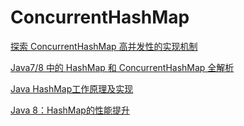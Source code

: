 # ConcurrentHashMap
[探索 ConcurrentHashMap 高并发性的实现机制](https://www.ibm.com/developerworks/cn/java/java-lo-concurrenthashmap/index.html)

[Java7/8 中的 HashMap 和 ConcurrentHashMap 全解析](http://www.importnew.com/28263.html)

[Java HashMap工作原理及实现](https://yikun.github.io/2015/04/01/Java-HashMap%E5%B7%A5%E4%BD%9C%E5%8E%9F%E7%90%86%E5%8F%8A%E5%AE%9E%E7%8E%B0/)

[Java 8：HashMap的性能提升](http://www.importnew.com/14417.html)